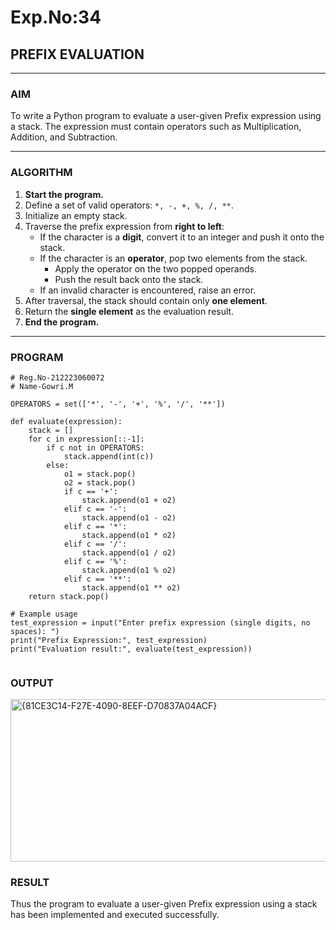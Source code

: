 # Exp.No:34  
## PREFIX EVALUATION

---

### AIM  
To write a Python program to evaluate a user-given Prefix expression using a stack. The expression must contain operators such as Multiplication, Addition, and Subtraction.

---

### ALGORITHM

1. **Start the program.**
2. Define a set of valid operators: `*, -, +, %, /, **`.
3. Initialize an empty stack.
4. Traverse the prefix expression from **right to left**:
   - If the character is a **digit**, convert it to an integer and push it onto the stack.
   - If the character is an **operator**, pop two elements from the stack.
     - Apply the operator on the two popped operands.
     - Push the result back onto the stack.
   - If an invalid character is encountered, raise an error.
5. After traversal, the stack should contain only **one element**.
6. Return the **single element** as the evaluation result.
7. **End the program.**

---

### PROGRAM

```
# Reg.No-212223060072
# Name-Gowri.M

OPERATORS = set(['*', '-', '+', '%', '/', '**'])

def evaluate(expression):
    stack = []
    for c in expression[::-1]:
        if c not in OPERATORS:
            stack.append(int(c))
        else:
            o1 = stack.pop()
            o2 = stack.pop()
            if c == '+':
                stack.append(o1 + o2)
            elif c == '-':
                stack.append(o1 - o2)
            elif c == '*':
                stack.append(o1 * o2)
            elif c == '/':
                stack.append(o1 / o2)
            elif c == '%':
                stack.append(o1 % o2)
            elif c == '**':
                stack.append(o1 ** o2)
    return stack.pop()

# Example usage
test_expression = input("Enter prefix expression (single digits, no spaces): ")
print("Prefix Expression:", test_expression)
print("Evaluation result:", evaluate(test_expression))


```


### OUTPUT
<img width="809" height="260" alt="{81CE3C14-F27E-4090-8EEF-D70837A04ACF}" src="https://github.com/user-attachments/assets/3c7e4513-33d2-49f9-a27e-7525612e709b" />



### RESULT
Thus the program to evaluate a user-given Prefix expression using a stack has been implemented and executed successfully.

